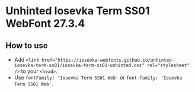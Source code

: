 # Unhinted Iosevka Term SS01 WebFont 27.3.4

## How to use

- Add `<link href="https://iosevka-webfonts.github.io/unhinted-iosevka-term-ss01/iosevka-term-ss01-unhinted.css" rel="stylesheet" />` to your `<head>`.
- Use `fontFamily: 'Iosevka Term SS01 Web'` or `font-family: 'Iosevka Term SS01 Web'`.
